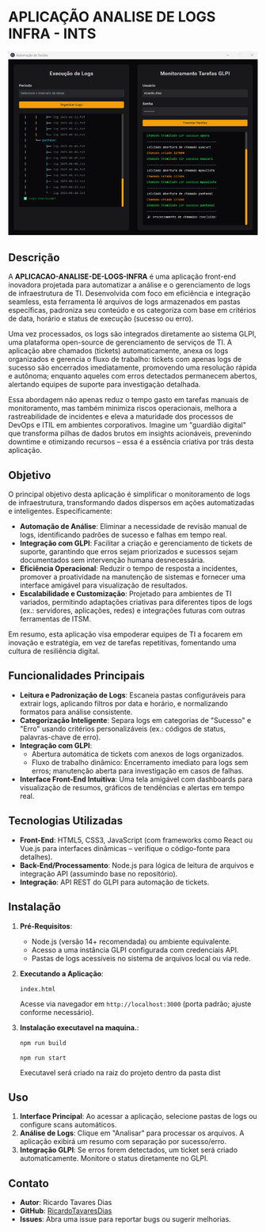# APLICAÇÃO ANALISE DE LOGS INFRA - INTS

![Project Banner](./assets/home.png) <!-- Placeholder for a banner image; replace with actual if available -->

## Descrição

A **APLICACAO-ANALISE-DE-LOGS-INFRA** é uma aplicação front-end inovadora projetada para automatizar a análise e o gerenciamento de logs de infraestrutura de TI. Desenvolvida com foco em eficiência e integração seamless, esta ferramenta lê arquivos de logs armazenados em pastas específicas, padroniza seu conteúdo e os categoriza com base em critérios de data, horário e status de execução (sucesso ou erro). 

Uma vez processados, os logs são integrados diretamente ao sistema GLPI, uma plataforma open-source de gerenciamento de serviços de TI. A aplicação abre chamados (tickets) automaticamente, anexa os logs organizados e gerencia o fluxo de trabalho: tickets com apenas logs de sucesso são encerrados imediatamente, promovendo uma resolução rápida e autônoma; enquanto aqueles com erros detectados permanecem abertos, alertando equipes de suporte para investigação detalhada. 

Essa abordagem não apenas reduz o tempo gasto em tarefas manuais de monitoramento, mas também minimiza riscos operacionais, melhora a rastreabilidade de incidentes e eleva a maturidade dos processos de DevOps e ITIL em ambientes corporativos. Imagine um "guardião digital" que transforma pilhas de dados brutos em insights acionáveis, prevenindo downtime e otimizando recursos – essa é a essência criativa por trás desta aplicação.

## Objetivo

O principal objetivo desta aplicação é simplificar o monitoramento de logs de infraestrutura, transformando dados dispersos em ações automatizadas e inteligentes. Especificamente:

- **Automação de Análise**: Eliminar a necessidade de revisão manual de logs, identificando padrões de sucesso e falhas em tempo real.
- **Integração com GLPI**: Facilitar a criação e gerenciamento de tickets de suporte, garantindo que erros sejam priorizados e sucessos sejam documentados sem intervenção humana desnecessária.
- **Eficiência Operacional**: Reduzir o tempo de resposta a incidentes, promover a proatividade na manutenção de sistemas e fornecer uma interface amigável para visualização de resultados.
- **Escalabilidade e Customização**: Projetado para ambientes de TI variados, permitindo adaptações criativas para diferentes tipos de logs (ex.: servidores, aplicações, redes) e integrações futuras com outras ferramentas de ITSM.

Em resumo, esta aplicação visa empoderar equipes de TI a focarem em inovação e estratégia, em vez de tarefas repetitivas, fomentando uma cultura de resiliência digital.

## Funcionalidades Principais

- **Leitura e Padronização de Logs**: Escaneia pastas configuráveis para extrair logs, aplicando filtros por data e horário, e normalizando formatos para análise consistente.
- **Categorização Inteligente**: Separa logs em categorias de "Sucesso" e "Erro" usando critérios personalizáveis (ex.: códigos de status, palavras-chave de erro).
- **Integração com GLPI**:
  - Abertura automática de tickets com anexos de logs organizados.
  - Fluxo de trabalho dinâmico: Encerramento imediato para logs sem erros; manutenção aberta para investigação em casos de falhas.
- **Interface Front-End Intuitiva**: Uma tela amigável com dashboards para visualização de resumos, gráficos de tendências e alertas em tempo real.

## Tecnologias Utilizadas

- **Front-End**: HTML5, CSS3, JavaScript (com frameworks como React ou Vue.js para interfaces dinâmicas – verifique o código-fonte para detalhes).
- **Back-End/Processamento**: Node.js para lógica de leitura de arquivos e integração API (assumindo base no repositório).
- **Integração**: API REST do GLPI para automação de tickets.

## Instalação

1. **Pré-Requisitos**:
   - Node.js (versão 14+ recomendada) ou ambiente equivalente.
   - Acesso a uma instância GLPI configurada com credenciais API.
   - Pastas de logs acessíveis no sistema de arquivos local ou via rede.

2. **Executando a Aplicação**:
   ```
   index.html
   ```
   Acesse via navegador em `http://localhost:3000` (porta padrão; ajuste conforme necessário).

 3. **Instalação executavel na maquina.**:

    ```
    npm run build
    ```

    ```
    npm run start
    ```
    Executavel será criado na raiz do projeto dentro da pasta dist

## Uso

1. **Interface Principal**: Ao acessar a aplicação, selecione pastas de logs ou configure scans automáticos.
2. **Análise de Logs**: Clique em "Analisar" para processar os arquivos. A aplicação exibirá um resumo com separação por sucesso/erro.
3. **Integração GLPI**: Se erros forem detectados, um ticket será criado automaticamente. Monitore o status diretamente no GLPI.

## Contato

- **Autor**: Ricardo Tavares Dias
- **GitHub**: [RicardoTavaresDias](https://github.com/RicardoTavaresDias)
- **Issues**: Abra uma issue para reportar bugs ou sugerir melhorias.